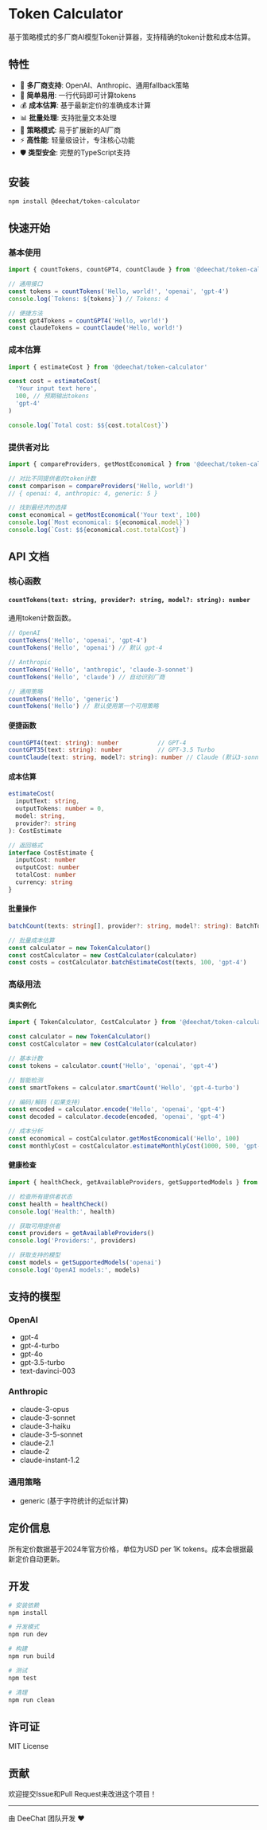 # Token Calculator

基于策略模式的多厂商AI模型Token计算器，支持精确的token计数和成本估算。

## 特性

- 🎯 **多厂商支持**: OpenAI、Anthropic、通用fallback策略
- 🚀 **简单易用**: 一行代码即可计算tokens
- 💰 **成本估算**: 基于最新定价的准确成本计算
- 📊 **批量处理**: 支持批量文本处理
- 🔧 **策略模式**: 易于扩展新的AI厂商
- ⚡ **高性能**: 轻量级设计，专注核心功能
- 🛡️ **类型安全**: 完整的TypeScript支持

## 安装

```bash
npm install @deechat/token-calculator
```

## 快速开始

### 基本使用

```typescript
import { countTokens, countGPT4, countClaude } from '@deechat/token-calculator'

// 通用接口
const tokens = countTokens('Hello, world!', 'openai', 'gpt-4')
console.log(`Tokens: ${tokens}`) // Tokens: 4

// 便捷方法
const gpt4Tokens = countGPT4('Hello, world!')
const claudeTokens = countClaude('Hello, world!')
```

### 成本估算

```typescript
import { estimateCost } from '@deechat/token-calculator'

const cost = estimateCost(
  'Your input text here',
  100, // 预期输出tokens
  'gpt-4'
)

console.log(`Total cost: $${cost.totalCost}`)
```

### 提供者对比

```typescript
import { compareProviders, getMostEconomical } from '@deechat/token-calculator'

// 对比不同提供者的token计数
const comparison = compareProviders('Hello, world!')
// { openai: 4, anthropic: 4, generic: 5 }

// 找到最经济的选择
const economical = getMostEconomical('Your text', 100)
console.log(`Most economical: ${economical.model}`)
console.log(`Cost: $${economical.cost.totalCost}`)
```

## API 文档

### 核心函数

#### `countTokens(text: string, provider?: string, model?: string): number`

通用token计数函数。

```typescript
// OpenAI
countTokens('Hello', 'openai', 'gpt-4')
countTokens('Hello', 'openai') // 默认 gpt-4

// Anthropic  
countTokens('Hello', 'anthropic', 'claude-3-sonnet')
countTokens('Hello', 'claude') // 自动识别厂商

// 通用策略
countTokens('Hello', 'generic')
countTokens('Hello') // 默认使用第一个可用策略
```

#### 便捷函数

```typescript
countGPT4(text: string): number           // GPT-4
countGPT35(text: string): number          // GPT-3.5 Turbo  
countClaude(text: string, model?: string): number // Claude (默认3-sonnet)
```

#### 成本估算

```typescript
estimateCost(
  inputText: string,
  outputTokens: number = 0, 
  model: string,
  provider?: string
): CostEstimate

// 返回格式
interface CostEstimate {
  inputCost: number
  outputCost: number  
  totalCost: number
  currency: string
}
```

#### 批量操作

```typescript
batchCount(texts: string[], provider?: string, model?: string): BatchTokenResult[]

// 批量成本估算
const calculator = new TokenCalculator()
const costCalculator = new CostCalculator(calculator)
const costs = costCalculator.batchEstimateCost(texts, 100, 'gpt-4')
```

### 高级用法

#### 类实例化

```typescript
import { TokenCalculator, CostCalculator } from '@deechat/token-calculator'

const calculator = new TokenCalculator()
const costCalculator = new CostCalculator(calculator)

// 基本计数
const tokens = calculator.count('Hello', 'openai', 'gpt-4')

// 智能检测
const smartTokens = calculator.smartCount('Hello', 'gpt-4-turbo')

// 编码/解码 (如果支持)
const encoded = calculator.encode('Hello', 'openai', 'gpt-4')
const decoded = calculator.decode(encoded, 'openai', 'gpt-4')

// 成本分析
const economical = costCalculator.getMostEconomical('Hello', 100)
const monthlyCost = costCalculator.estimateMonthlyCost(1000, 500, 'gpt-4')
```

#### 健康检查

```typescript
import { healthCheck, getAvailableProviders, getSupportedModels } from '@deechat/token-calculator'

// 检查所有提供者状态
const health = healthCheck()
console.log('Health:', health)

// 获取可用提供者
const providers = getAvailableProviders()
console.log('Providers:', providers)

// 获取支持的模型
const models = getSupportedModels('openai')
console.log('OpenAI models:', models)
```

## 支持的模型

### OpenAI
- gpt-4
- gpt-4-turbo
- gpt-4o
- gpt-3.5-turbo
- text-davinci-003

### Anthropic  
- claude-3-opus
- claude-3-sonnet
- claude-3-haiku
- claude-3-5-sonnet
- claude-2.1
- claude-2
- claude-instant-1.2

### 通用策略
- generic (基于字符统计的近似计算)

## 定价信息

所有定价数据基于2024年官方价格，单位为USD per 1K tokens。成本会根据最新定价自动更新。

## 开发

```bash
# 安装依赖
npm install

# 开发模式
npm run dev

# 构建
npm run build

# 测试
npm test

# 清理
npm run clean
```

## 许可证

MIT License

## 贡献

欢迎提交Issue和Pull Request来改进这个项目！

---

由 DeeChat 团队开发 ❤️